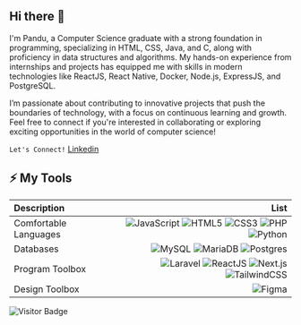 ## Hi there 👋

I'm Pandu, a Computer Science graduate with a strong foundation in programming, specializing in HTML, CSS, Java, and C, along with proficiency in data structures and algorithms. My hands-on experience from internships and projects has equipped me with skills in modern technologies like ReactJS, React Native, Docker, Node.js, ExpressJS, and PostgreSQL.

I’m passionate about contributing to innovative projects that push the boundaries of technology, with a focus on continuous learning and growth. Feel free to connect if you're interested in collaborating or exploring exciting opportunities in the world of computer science!

`Let's Connect!` [Linkedin](https://www.linkedin.com/in/pandu-widiatmika-sadhu/)

## ⚡ My Tools
| Description | List |
| :- | -: |
| Comfortable Languages | ![JavaScript](https://img.shields.io/badge/-JavaScript-black?style=flat&logo=javascript&color=ffe82b&logoColor=black) ![HTML5](https://img.shields.io/badge/-HTML5-E34F26?style=flat&logo=html5&logoColor=white) ![CSS3](https://img.shields.io/badge/-CSS3-1572B6?style=flat&logo=css3) ![PHP](https://img.shields.io/badge/-PHP-1572B6?style=flat&logo=php&color=878DB8&logoColor=black) ![Python](https://img.shields.io/badge/-Python-336791?style=flat&logo=python&color=005D88&logoColor=white) |
| Databases | ![MySQL](https://img.shields.io/badge/-MySQL-black?style=flat&logo=mysql&color=005D88&logoColor=white) ![MariaDB](https://img.shields.io/badge/MariaDB-003545?logo=mariadb&logoColor=white) ![Postgres](https://img.shields.io/badge/Postgres-%23316192.svg?logo=postgresql&logoColor=white) |
| Program Toolbox | ![Laravel](https://img.shields.io/badge/-Laravel%207%208%209-black?style=flat&logo=laravel&color=393c4d&logoColor=F05340) ![ReactJS](https://img.shields.io/badge/-ReactJS-black?style=flat&logo=react&color=5ED3F3&logoColor=black) ![Next.js](https://img.shields.io/badge/Next.js-black?logo=next.js&logoColor=white) ![TailwindCSS](https://img.shields.io/badge/-TailwindCSS-black?style=flat&logo=tailwindcss&color=0EAAB3&logoColor=white) |
| Design Toolbox | ![Figma](https://img.shields.io/badge/-Figma-black?style=flat&logo=figma&color=1D1D1D&logoColor=EA4C1D) |

![Visitor Badge](https://visitor-badge.laobi.icu/badge?page_id=PanduWidiatmika.panduwidiatmika)
